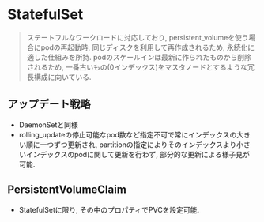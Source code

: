 # StatefulSet

> ステートフルなワークロードに対応しており, persistent_volumeを使う場合にpodの再起動時, 同じディスクを利用して再作成されるため, 永続化に適した仕組みを所持.
> podのスケールインは最新に作られたものから削除されるため, 一番古いもの(0インデックス)をマスタノードとするような冗長構成に向いている.

## アップデート戦略
- DaemonSetと同様
- rolling_updateの停止可能なpod数など指定不可で常にインデックスの大きい順に一つずつ更新され, partitionの指定によりそのインデックスより小さいインデックスのpodに関して更新を行わず, 部分的な更新による様子見が可能.

## PersistentVolumeClaim
- StatefulSetに限り, その中のプロパティでPVCを設定可能.